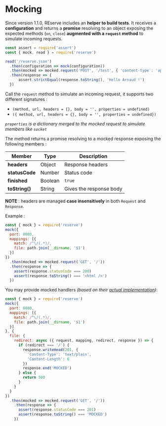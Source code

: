 # Mocking

Since version 1.1.0, REserve includes an **helper to build tests**. It receives a **configuration** and returns a **promise** resolving to an object exposing the expected methods (`on`, `close`) **augmented with a `request` method** to simulate incoming requests.

```javascript
const assert = require('assert')
const { mock, read } = require('reserve')

read('/reserve.json')
  .then(configuration => mock(configuration))
  .then(mocked => mocked.request('POST', '/test', { 'content-type': 'application/json' }, JSON.stringify({ name: 'Arnaud' })))
  .then(response => {
      assert.strictEqual(response.toString(), 'Hello Arnaud !')
  })
```

Call the `request` method to simulate an incoming request, it supports two different signatures :

* `(method, url, headers = {}, body = '', properties = undefined)`
* `({ method, url, headers = {}, body = '', properties = undefined})`

*`properties` is a dictionary merged to the mocked request to simulate members like `socket`*

The method returns a promise resolving to a mocked response exposing the following members :

| Member | Type | Description |
|---|---|---|
| **headers** | Object | Response headers
| **statusCode** | Number | Status code
| **finished** | Boolean | `true`
| **toString()** | String | Gives the response body

**NOTE** : headers are managed **case insensitively** in both `Request` and `Response`.

Example :

```javascript
const { mock } = require('reserve')
mock({
  port: 8080,
  mappings: [{
    match: /^\/(.*)/,
    file: path.join(__dirname, '$1')
  }]
})
  .then(mocked => mocked.request('GET', '/'))
  .then(response => {
    assert(response.statusCode === 200)
    assert(response.toString() === '<html />')
  })
```

You may provide mocked handlers *(based on their [actual implementation](https://github.com/ArnaudBuchholz/reserve/tree/master/handlers))*:

```javascript
const { mock } = require('reserve')
mock({
  port: 8080,
  mappings: [{
    match: /^\/(.*)/,
    file: path.join(__dirname, '$1')
  }]
}, {
  file: {
    redirect: async ({ request, mapping, redirect, response }) => {
      if (redirect === '/') {
        response.writeHead(201, {
          'Content-Type': 'text/plain',
          'Content-Length': 6
        })
        response.end('MOCKED')
      } else {
        return 500
      }
    }
  }
})
  .then(mocked => mocked.request('GET', '/'))
    .then(response => {
      assert(response.statusCode === 201)
      assert(response.toString() === 'MOCKED')
    })
```

